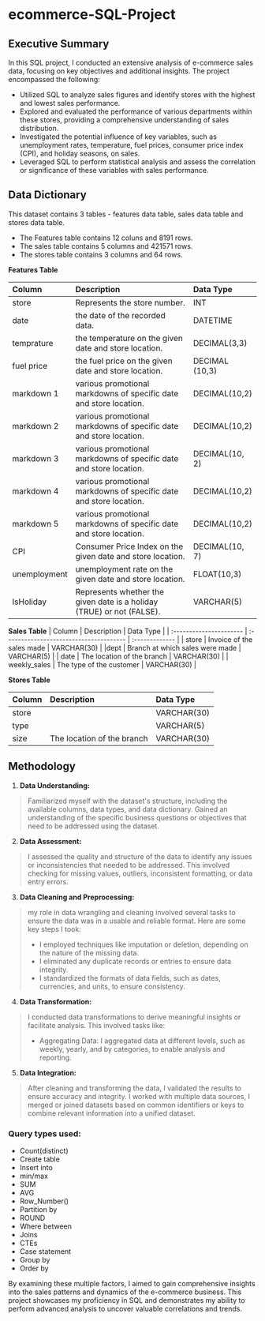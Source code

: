 # ecommerce-SQL-Project

## Executive Summary
In this SQL project, I conducted an extensive analysis of e-commerce sales data, focusing on key objectives and additional insights. The project encompassed the following:

- Utilized SQL to analyze sales figures and identify stores with the highest and lowest sales performance.
- Explored and evaluated the performance of various departments within these stores, providing a comprehensive understanding of sales distribution.
- Investigated the potential influence of key variables, such as unemployment rates, temperature, fuel prices, consumer price index (CPI), and holiday seasons, on sales.
- Leveraged SQL to perform statistical analysis and assess the correlation or significance of these variables with sales performance.

   
## Data Dictionary

This dataset contains 3 tables - features data table, sales data table and stores data table. 
- The Features table contains 12 coluns and 8191 rows.
- The sales table contains 5 columns and 421571 rows.
- The stores table contains 3 columns and 64 rows.

**Features Table** 

| Column                  | Description                                                             | Data Type      |
| :---------------------- | :---------------------------------------------------------------------- | :------------- |
|store                    | Represents the store number.                                            | INT            |
|date                     | the date of the recorded data.                                          | DATETIME       |
| temprature              | the temperature on the given date and store location.                   | DECIMAL(3,3)   |
| fuel price              | the fuel price on the given date and store location.                    | DECIMAL (10,3) |
| markdown 1              | various promotional markdowns of specific date and store location.      | DECIMAL(10,2)  |
| markdown 2              | various promotional markdowns of specific date and store location.      | DECIMAL(10,2)  |
| markdown 3              | various promotional markdowns of specific date and store location.      | DECIMAL(10, 2) |
| markdown 4              | various promotional markdowns of specific date and store location.      | DECIMAL(10,2)  |
| markdown 5              | various promotional markdowns of specific date and store location.      | DECIMAL(10,2)  |
| CPI                     | Consumer Price Index on the given date and store location.              | DECIMAL(10, 7) |
| unemployment            | unemployment rate on the given date and store location.                 | FLOAT(10,3)    |
| IsHoliday               | Represents whether the given date is a holiday (TRUE) or not (FALSE).   | VARCHAR(5)     |



**Sales Table**
| Column                  | Description                             | Data Type      |
| :---------------------- | :-------------------------------------- | :------------- |
| store                   | Invoice of the sales made               | VARCHAR(30)    |
|dept                    | Branch at which sales were made         | VARCHAR(5)     |
| date              | The location of the branch              | VARCHAR(30)    |
| weekly_sales             | The type of the customer                | VARCHAR(30)    |


**Stores Table**

| Column                  | Description                             | Data Type      |
| :---------------------- | :-------------------------------------- | :------------- |
| store                   |                                         | VARCHAR(30)    |
|type                     |                                          | VARCHAR(5)     |
| size                    | The location of the branch              | VARCHAR(30)    |


## Methodology 

1. **Data Understanding:**

 > Familiarized myself with the dataset's structure, including the available columns, data types, and data dictionary.
   Gained an understanding of the specific business questions or objectives that need to be addressed using the dataset.

2. **Data Assessment:** 
 > I assessed the quality and structure of the data to identify any issues or inconsistencies that needed to be addressed. This involved checking for missing        values, outliers, inconsistent formatting, or data entry errors.

3. **Data Cleaning and Preprocessing:**
 >   my role in data wrangling and cleaning involved several tasks to ensure the data was in a usable and reliable format. Here are some key steps I took:
 > - I employed techniques like imputation or deletion, depending on the nature of the missing data.
 > - I eliminated any duplicate records or entries to ensure data integrity.
 > - I standardized the formats of data fields, such as dates, currencies, and units, to ensure consistency.
     
4. **Data Transformation:**
  > I conducted data transformations to derive meaningful insights or facilitate analysis. This involved tasks like:
  > - Aggregating Data: I aggregated data at different levels, such as weekly, yearly, and by categories, to enable analysis and reporting.

5. **Data Integration:** 
  > After cleaning and transforming the data, I validated the results to ensure accuracy and integrity. I worked with multiple data sources, I merged or joined      datasets based on common identifiers or keys to combine relevant information into a unified dataset.




 ### Query types used:
- Count(distinct)
- Create table
- Insert into
- min/max
- SUM
- AVG
- Row_Number()
- Partition by
- ROUND
- Where between
- Joins
- CTEs
- Case statement
- Group by
- Order by



By examining these multiple factors, I aimed to gain comprehensive insights into the sales patterns and dynamics of the e-commerce business. This project showcases my proficiency in SQL and demonstrates my ability to perform advanced analysis to uncover valuable correlations and trends.
